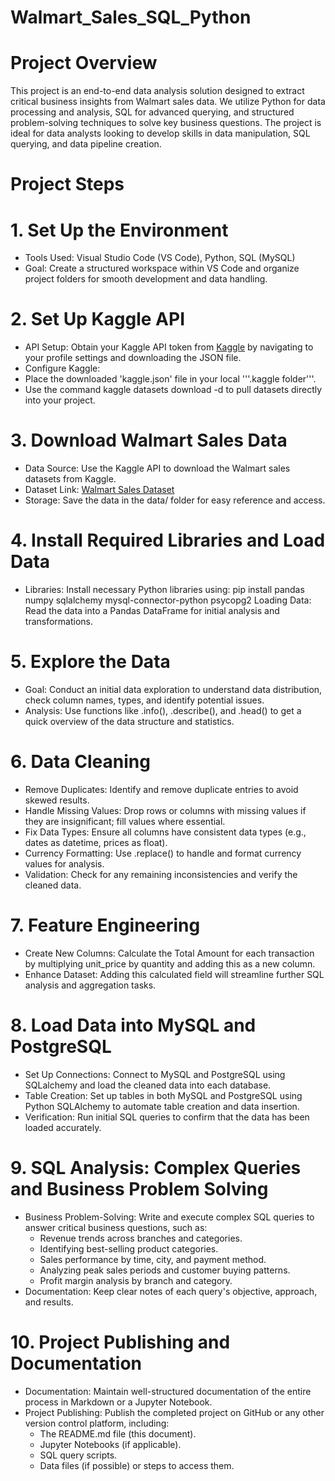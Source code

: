 # Walmart_Sales_SQL_Python

# Project Overview

This project is an end-to-end data analysis solution designed to extract critical business insights from Walmart sales data. We utilize Python for data processing and analysis, SQL for advanced querying, and structured problem-solving techniques to solve key business questions. The project is ideal for data analysts looking to develop skills in data manipulation, SQL querying, and data pipeline creation.

# Project Steps
# 1. Set Up the Environment
* Tools Used: Visual Studio Code (VS Code), Python, SQL (MySQL)
* Goal: Create a structured workspace within VS Code and organize project folders for smooth development and data handling.
  
# 2. Set Up Kaggle API
* API Setup: Obtain your Kaggle API token from [Kaggle](https://www.kaggle.com/) by navigating to your profile settings and downloading the JSON file.
* Configure Kaggle:
 * Place the downloaded 'kaggle.json' file in your local '''.kaggle folder'''.
 * Use the command kaggle datasets download -d <dataset-path> to pull datasets directly into your project.
   
# 3. Download Walmart Sales Data
* Data Source: Use the Kaggle API to download the Walmart sales datasets from Kaggle.
* Dataset Link: [Walmart Sales Dataset](https://www.kaggle.com/datasets/najir0123/walmart-10k-sales-datasets) 
* Storage: Save the data in the data/ folder for easy reference and access.
  
# 4. Install Required Libraries and Load Data
* Libraries: Install necessary Python libraries using:
pip install pandas numpy sqlalchemy mysql-connector-python psycopg2
Loading Data: Read the data into a Pandas DataFrame for initial analysis and transformations.

# 5. Explore the Data
* Goal: Conduct an initial data exploration to understand data distribution, check column names, types, and identify potential issues.
* Analysis: Use functions like .info(), .describe(), and .head() to get a quick overview of the data structure and statistics.
  
# 6. Data Cleaning
* Remove Duplicates: Identify and remove duplicate entries to avoid skewed results.
* Handle Missing Values: Drop rows or columns with missing values if they are insignificant; fill values where essential.
* Fix Data Types: Ensure all columns have consistent data types (e.g., dates as datetime, prices as float).
* Currency Formatting: Use .replace() to handle and format currency values for analysis.
* Validation: Check for any remaining inconsistencies and verify the cleaned data.
  
# 7. Feature Engineering
* Create New Columns: Calculate the Total Amount for each transaction by multiplying unit_price by quantity and adding this as a new column.
* Enhance Dataset: Adding this calculated field will streamline further SQL analysis and aggregation tasks.
  
# 8. Load Data into MySQL and PostgreSQL
* Set Up Connections: Connect to MySQL and PostgreSQL using SQLalchemy and load the cleaned data into each database.
* Table Creation: Set up tables in both MySQL and PostgreSQL using Python SQLAlchemy to automate table creation and data insertion.
* Verification: Run initial SQL queries to confirm that the data has been loaded accurately.
  
# 9. SQL Analysis: Complex Queries and Business Problem Solving
* Business Problem-Solving: Write and execute complex SQL queries to answer critical business questions, such as:
    * Revenue trends across branches and categories.
    * Identifying best-selling product categories.
    * Sales performance by time, city, and payment method.
    * Analyzing peak sales periods and customer buying patterns.
    * Profit margin analysis by branch and category.
* Documentation: Keep clear notes of each query's objective, approach, and results.
  
# 10. Project Publishing and Documentation
* Documentation: Maintain well-structured documentation of the entire process in Markdown or a Jupyter Notebook.
* Project Publishing: Publish the completed project on GitHub or any other version control platform, including:
  * The README.md file (this document).
  * Jupyter Notebooks (if applicable).
  * SQL query scripts.
  * Data files (if possible) or steps to access them.

